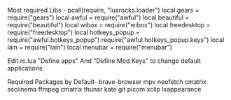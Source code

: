
Most required Libs - 
pcall(require, "luarocks.loader")
local gears         = require("gears")
local awful         = require("awful")
local beautiful     = require("beautiful")
local wibox         = require("wibox")
local freedesktop   = require("freedesktop")
local hotkeys_popup = require("awful.hotkeys_popup")
                      require("awful.hotkeys_popup.keys")
local lain          = require("lain")
local menubar       = require("menubar")

Edit rc.lua "Define apps" And "Define Mod Keys" to change default applications.

Required Packages by Default- brave-browser mpv neofetch cmatrix asciinema ffmpeg cmatrix thunar kate git picom xclip lxappearance